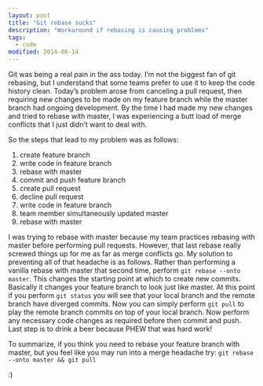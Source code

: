 ```yaml
---
layout: post
title: "Git rebase sucks"
description: "Workaround if rebasing is causing problems"
tags: 
  - code
modified: 2014-08-14
---
```


Git was being a real pain in the ass today. I’m not the biggest fan of git rebasing, but I understand that some teams prefer to use it to keep the code history clean.
Today’s problem arose from canceling a pull request, then requiring new changes to be made on my feature branch while the master branch had ongoing development. By the time I had made my new changes and tried to rebase with master, I was experiencing a butt load of merge conflicts that I just didn’t want to deal with.

So the steps that lead to my problem was as follows:

1. create feature branch
2. write code in feature branch
3. rebase with master
4. commit and push feature branch
5. create pull request
6. decline pull request
7. write code in feature branch
8. team member simultaneously updated master
9. rebase with master

I was trying to rebase with master because my team practices rebasing with master before performing pull requests. However, that last rebase really screwed things up for me as far as merge conflicts go.
My solution to preventing all of that headache is as follows. Rather than performing a vanilla rebase with master that second time, perform `git rebase --onto master`. This changes the starting point at which to create new commits. Basically it changes your feature branch to look just like master. At this point if you perform `git status` you will see that your local branch and the remote branch have diverged commits. Now you can simply perform `git pull` to play the remote branch commits on top of your local branch. Now perform any necessary code changes as required before then commit and push. Last step is to drink a beer because PHEW that was hard work!

To summarize, if you think you need to rebase your feature branch with master, but you feel like you may run into a merge headache try: `git rebase --onto master && git pull`

:)